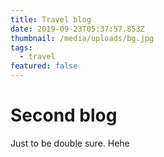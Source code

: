 ```yaml
---
title: Travel blog
date: 2019-09-23T05:37:57.853Z
thumbnail: /media/uploads/bg.jpg
tags:
  - travel
featured: false
---
```

# Second blog

Just to be double sure. Hehe
